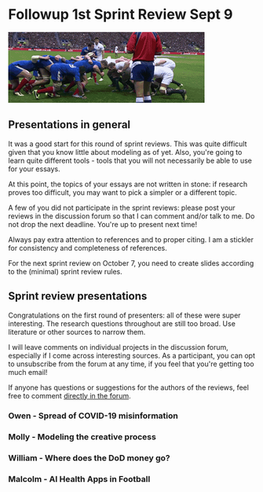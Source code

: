 
# Followup 1st Sprint Review Sept 9

![img](./img/rugby.gif)


## Presentations in general

It was a good start for this round of sprint reviews. This was
quite difficult given that you know little about modeling as of
yet. Also, you're going to learn quite different tools - tools
that you will not necessarily be able to use for your essays.

At this point, the topics of your essays are not written in stone:
if research proves too difficult, you may want to pick a simpler
or a different topic.

A few of you did not participate in the sprint reviews: please
post your reviews in the discussion forum so that I can comment
and/or talk to me. Do not drop the next deadline. You're up to
present next time!

Always pay extra attention to references and to proper citing. I
am a stickler for consistency and completeness of references. 

For the next sprint review on October 7, you need to create
slides according to the (minimal) sprint review rules.


## Sprint review presentations

Congratulations on the first round of presenters: all of these
were super interesting. The research questions throughout are
still too broad. Use literature or other sources to narrow them.

I will leave comments on individual projects in the discussion
forum, especially if I come across interesting sources. As a
participant, you can opt to unsubscribe from the forum at any
time, if you feel that you're getting too much email!

If anyone has questions or suggestions for the authors of the
reviews, feel free to comment [directly in the forum](https://github.com/birkenkrahe/mod482/discussions/2).


### Owen - Spread of COVID-19 misinformation


### Molly - Modeling the creative process


### William - Where does the DoD money go?


### Malcolm - AI Health Apps in Football

